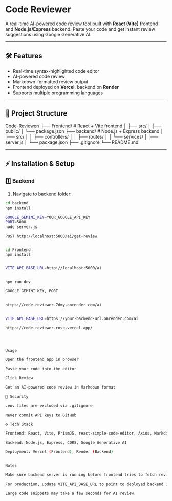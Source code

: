 # Code Reviewer

A real-time AI-powered code review tool built with **React (Vite)** frontend and **Node.js/Express** backend. Paste your code and get instant review suggestions using Google Generative AI.

---

## 🛠 Features

- Real-time syntax-highlighted code editor
- AI-powered code review
- Markdown-formatted review output
- Frontend deployed on **Vercel**, backend on **Render**
- Supports multiple programming languages

---

## 📂 Project Structure

Code-Reviewer/
├── Frontend/ # React + Vite frontend
│ ├── src/
│ ├── public/
│ └── package.json
├── backend/ # Node.js + Express backend
│ ├── src/
│ │ ├── controllers/
│ │ ├── routes/
│ │ └── services/
│ ├── server.js
│ └── package.json
├── .gitignore
└── README.md



---

## ⚡ Installation & Setup

### 1️⃣ Backend

1. Navigate to backend folder:
```bash
cd backend
npm install

GOOGLE_GEMINI_KEY=YOUR_GOOGLE_API_KEY
PORT=5000
node server.js

POST http://localhost:5000/ai/get-review


cd Frontend
npm install


VITE_API_BASE_URL=http://localhost:5000/ai


npm run dev

GOOGLE_GEMINI_KEY, PORT


https://code-reviewer-7dmy.onrender.com/ai


VITE_API_BASE_URL=https://your-backend-url.onrender.com/ai

https://code-reviewer-rose.vercel.app/




Usage

Open the frontend app in browser

Paste your code into the editor

Click Review

Get an AI-powered code review in Markdown format

🔐 Security

.env files are excluded via .gitignore

Never commit API keys to GitHub

⚙️ Tech Stack

Frontend: React, Vite, PrismJS, react-simple-code-editor, Axios, Markdown rendering

Backend: Node.js, Express, CORS, Google Generative AI

Deployment: Vercel (Frontend), Render (Backend)


Notes

Make sure backend server is running before frontend tries to fetch reviews.

For production, update VITE_API_BASE_URL to point to deployed backend URL.

Large code snippets may take a few seconds for AI review.
